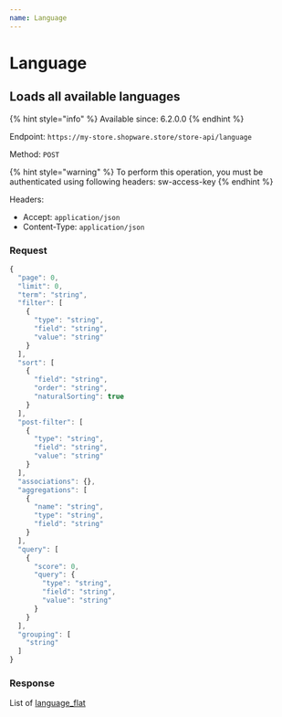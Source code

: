 ```yaml
---
name: Language
---
```


# Language

## Loads all available languages

{% hint style="info" %}
Available since: 6.2.0.0
{% endhint %}

Endpoint: `https://my-store.shopware.store/store-api/language`

Method: `POST`

{% hint style="warning" %}
To perform this operation, you must be authenticated using following headers:
sw-access-key
{% endhint %}

Headers:

- Accept: `application/json`
- Content-Type: `application/json`

### Request

```javascript
{
  "page": 0,
  "limit": 0,
  "term": "string",
  "filter": [
    {
      "type": "string",
      "field": "string",
      "value": "string"
    }
  ],
  "sort": [
    {
      "field": "string",
      "order": "string",
      "naturalSorting": true
    }
  ],
  "post-filter": [
    {
      "type": "string",
      "field": "string",
      "value": "string"
    }
  ],
  "associations": {},
  "aggregations": [
    {
      "name": "string",
      "type": "string",
      "field": "string"
    }
  ],
  "query": [
    {
      "score": 0,
      "query": {
        "type": "string",
        "field": "string",
        "value": "string"
      }
    }
  ],
  "grouping": [
    "string"
  ]
}
```

### Response

List of [language_flat](/schema/language_flat.md)
